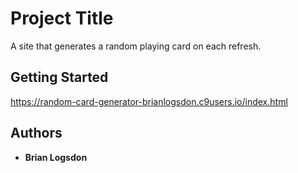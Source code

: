   # Project Title

A site that generates a random playing card on each refresh.
## Getting Started

https://random-card-generator-brianlogsdon.c9users.io/index.html

## Authors

* **Brian Logsdon**
